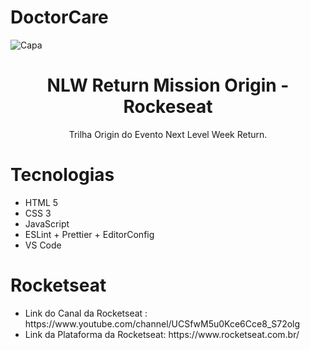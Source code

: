 <h1>
  DoctorCare
</h1>

![Capa](https://user-images.githubusercontent.com/80559882/167321100-9dcd41eb-ee05-49ff-92e8-46b0de058d11.png)
<h1 align="center">
  NLW Return Mission Origin - Rockeseat
</h1>
<p align="center">
  Trilha Origin do Evento Next Level Week Return.
</p>
<h1>
  Tecnologias
</h1>
<ul>
  <li> HTML 5</li>
  <li>CSS 3</li>
  <li>JavaScript</li>
  <li>ESLint + Prettier + EditorConfig</li>
  <li>VS Code</li>
</ul>
<h1>
  Rocketseat
</h1>
<ul>
  <li>Link do Canal da Rocketseat : https://www.youtube.com/channel/UCSfwM5u0Kce6Cce8_S72olg</li>
  <li>Link da Plataforma da Rocketseat: https://www.rocketseat.com.br/</li>
</ul>
